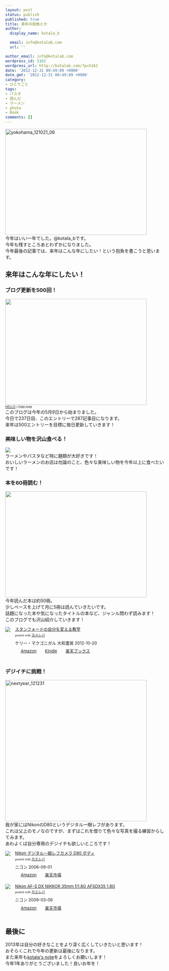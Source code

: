 ```yaml
---
layout: post
status: publish
published: true
title: 来年の抱負とか
author:
  display_name: kotala_b

  email: info@kotalab.com
  url: ''

author_email: info@kotalab.com
wordpress_id: 5162
wordpress_url: http://kotalab.com/?p=5162
date: '2012-12-31 09:49:09 +0900'
date_gmt: '2012-12-31 00:49:09 +0900'
category:
- ひとりごと
tags:
- パスタ
- 読んだ
- ラーメン
- photo
- Book
comments: []
---
```

<p><a href="http://kotalab.com/wp-content/uploads/yokohama_121021_06.jpg" target="_blank"><img src="http://kotalab.com/wp-content/uploads/yokohama_121021_06.jpg" alt="yokohama_121021_06" width="448" height="336" class="alignnone size-full wp-image-3594" /></a><br />
今年はいい一年でした。@kotala_bです。<br />
今年も残すところあとわずかになりました。<br />
今年最後の記事では、来年はこんな年にしたい！という抱負を書こうと思います。<br />
<!--more--></p>
<h2>来年はこんな年にしたい！</h2>
<h3>ブログ更新を500回！</h3>
<p><a href="http://kotalab.com/wp-content/uploads/hello.jpg" target="_blank"><img src="http://kotalab.com/wp-content/uploads/hello.jpg" alt="" title="hello" width="448" height="336" class="alignnone size-full wp-image-1049" /></a><br />
<span style="font-size:10px;"><a href="http://www.flickr.com/photos/fenris117/4536603725/" title="hello">HELLO</a> / Odd.note</span><br />
このブログは今年の5月9日から始まりました。<br />
今日で237日目、このエントリーで287記事目になります。<br />
来年は500エントリーを目標に毎日更新していきます！</p>
<h3>美味しい物を沢山食べる！</h3>
<p><img src="http://kotalab.com/wp-content/uploads/slooProImg_20120801155857.jpg"><br />
ラーメンやパスタなど特に麺類が大好きです！<br />
おいしいラーメンのお店は勿論のこと、色々な美味しい物を今年以上に食べたいです！</p>
<h3>本を60冊読む！</h3>
<p><a href="http://kotalab.com/wp-content/uploads/joushiki_121022.jpg" target="_blank"><img src="http://kotalab.com/wp-content/uploads/joushiki_121022.jpg" alt="" title="joushiki_121022" width="448" height="336" class="alignnone size-full wp-image-3630" /></a><br />
今年読んだ本は約50冊。<br />
少しペースを上げて月に5冊は読んでいきたいです。<br />
話題になった本や気になったタイトルの本など、ジャンル問わず読みます！<br />
このブログでも沢山紹介していきます！</p>
<div class="booklink-box" style="text-align:left;padding-bottom:20px;font-size:small;/zoom: 1;overflow: hidden;">
<div class="booklink-image" style="float:left;margin:0 15px 10px 0;"><a href="http://www.amazon.co.jp/exec/obidos/asin/4479793631/same-22/" name="booklink" rel="nofollow" target="_blank"><img src="http://ecx.images-amazon.com/images/I/41fOesLivPL._SL160_.jpg" style="border: none;" /></a></div>
<div class="booklink-info" style="line-height:120%;/zoom: 1;overflow: hidden;">
<div class="booklink-name" style="margin-bottom:10px;line-height:120%"><a href="http://www.amazon.co.jp/exec/obidos/asin/4479793631/same-22/" rel="nofollow" name="booklink" target="_blank">スタンフォードの自分を変える教室</a>
<div class="booklink-powered-date" style="font-size:8pt;margin-top:5px;font-family:verdana;line-height:120%">posted with <a href="http://yomereba.com" target="_blank">ヨメレバ</a></div>
</div>
<div class="booklink-detail" style="margin-bottom:5px;">ケリー・マクゴニガル 大和書房 2012-10-20    </div>
<div class="booklink-link2" style="margin-top:10px;">
<div class="shoplinkamazon" style="display:inline;margin-right:5px;background: url('http://img.yomereba.com/tam_y.gif') 0 0 no-repeat;padding: 2px 0 2px 18px;white-space: nowrap;"><a href="http://www.amazon.co.jp/exec/obidos/asin/4479793631/same-22/" rel="nofollow" target="_blank" title="アマゾン" >Amazon</a></div>
<div class="shoplinkkindle" style="display:inline;margin-right:5px;background: url('http://img.yomereba.com/tam_y.gif') 0 0 no-repeat;padding: 2px 0 2px 18px;white-space: nowrap;"><a href="http://www.amazon.co.jp/gp/search?keywords=%83X%83%5E%83%93%83t%83H%81%5B%83h%82%CC%8E%A9%95%AA%82%F0%95%CF%82%A6%82%E9%8B%B3%8E%BA&__mk_ja_JP=%83J%83%5E%83J%83i&url=node%3D2275256051&tag=same-22" rel="nofollow" target="_blank" >Kindle</a></div>
<div class="shoplinkrakuten" style="display:inline;margin-right:5px;background: url('http://img.yomereba.com/tam_y.gif') 0 -50px no-repeat;padding: 2px 0 2px 18px;white-space: nowrap;"><a href="http://hb.afl.rakuten.co.jp/hgc/0fa7afc8.bbfc196a.0fa7afc9.d56c38f1/?pc=http%3A%2F%2Fbooks.rakuten.co.jp%2Frb%2F12056267%2F%3Fscid%3Daf_ich_link_urltxt%26m%3Dhttp%3A%2F%2Fm.rakuten.co.jp%2Fev%2Fbook%2F" rel="nofollow" target="_blank" title="楽天ブックス" >楽天ブックス</a></div>
</div>
</div>
<div class="booklink-footer" style="clear: left"></div>
</div>
<h3>デジイチに挑戦！</h3>
<p><a href="http://kotalab.com/wp-content/uploads/nextyear_121231.jpg" target="_blank"><img src="http://kotalab.com/wp-content/uploads/nextyear_121231-448x448.jpg" alt="nextyear_121231" width="448" height="448" class="alignnone size-large wp-image-5164" /></a><br />
我が家にはNikonのD80というデジタル一眼レフがあります。<br />
これは父上のモノなのですが、まずはこれを借りて色々な写真を撮る練習からしてみます。<br />
あわよくば自分専用のデジイチも欲しいところです！</p>
<div class="kaerebalink-box" style="text-align:left;padding-bottom:20px;font-size:small;/zoom: 1;overflow: hidden;">
<div class="kaerebalink-image" style="float:left;margin:0 15px 10px 0;"><a href="http://www.amazon.co.jp/exec/obidos/ASIN/B000HJWEKS/same-22/ref=nosim/" rel="nofollow" target="_blank"><img src="http://ecx.images-amazon.com/images/I/510ZXKZCQ6L._SL160_.jpg" style="border: none;" /></a></div>
<div class="kaerebalink-info" style="line-height:120%;/zoom: 1;overflow: hidden;">
<div class="kaerebalink-name" style="margin-bottom:10px;line-height:120%"><a href="http://www.amazon.co.jp/exec/obidos/ASIN/B000HJWEKS/same-22/ref=nosim/" rel="nofollow" target="_blank">Nikon デジタル一眼レフカメラ D80 ボディ</a>
<div class="kaerebalink-powered-date" style="font-size:8pt;margin-top:5px;font-family:verdana;line-height:120%">posted with <a href="http://kaereba.com" target="_blank">カエレバ</a></div>
</div>
<div class="kaerebalink-detail" style="margin-bottom:5px;"> ニコン 2006-09-01    </div>
<div class="kaerebalink-link1" style="margin-top:10px;">
<div class="shoplinkamazon" style="display:inline;margin-right:5px;background: url('http://img.yomereba.com/tam_k_01.gif') 0 0 no-repeat;padding: 2px 0 2px 18px;white-space: nowrap;"><a href="http://www.amazon.co.jp/gp/search?keywords=D80&__mk_ja_JP=%83J%83%5E%83J%83i&tag=same-22" rel="nofollow" target="_blank" title="アマゾン" >Amazon</a></div>
<div class="shoplinkrakuten" style="display:inline;margin-right:5px;background: url('http://img.yomereba.com/tam_k_01.gif') 0 -50px no-repeat;padding: 2px 0 2px 18px;white-space: nowrap;"><a href="http://hb.afl.rakuten.co.jp/hgc/0fa7afc8.bbfc196a.0fa7afc9.d56c38f1/?pc=http%3A%2F%2Fsearch.rakuten.co.jp%2Fsearch%2Fmall%2FD80%2F-%2Ff.1-p.1-s.1-sf.0-st.A-v.2%3Fx%3D0%26scid%3Daf_ich_link_urltxt%26m%3Dhttp%3A%2F%2Fm.rakuten.co.jp%2F" rel="nofollow" target="_blank" title="楽天市場" >楽天市場</a></div>
</div>
</div>
<div class="booklink-footer" style="clear: left"></div>
</div>
<div class="kaerebalink-box" style="text-align:left;padding-bottom:20px;font-size:small;/zoom: 1;overflow: hidden;">
<div class="kaerebalink-image" style="float:left;margin:0 15px 10px 0;"><a href="http://www.amazon.co.jp/exec/obidos/ASIN/B001RTTO4Q/same-22/ref=nosim/" rel="nofollow" target="_blank"><img src="http://ecx.images-amazon.com/images/I/418Q6Y-1wEL._SL160_.jpg" style="border: none;" /></a></div>
<div class="kaerebalink-info" style="line-height:120%;/zoom: 1;overflow: hidden;">
<div class="kaerebalink-name" style="margin-bottom:10px;line-height:120%"><a href="http://www.amazon.co.jp/exec/obidos/ASIN/B001RTTO4Q/same-22/ref=nosim/" rel="nofollow" target="_blank">Nikon AF-S DX NIKKOR 35mm f/1.8G AFSDX35 1.8G</a>
<div class="kaerebalink-powered-date" style="font-size:8pt;margin-top:5px;font-family:verdana;line-height:120%">posted with <a href="http://kaereba.com" target="_blank">カエレバ</a></div>
</div>
<div class="kaerebalink-detail" style="margin-bottom:5px;"> ニコン 2009-03-06    </div>
<div class="kaerebalink-link1" style="margin-top:10px;">
<div class="shoplinkamazon" style="display:inline;margin-right:5px;background: url('http://img.yomereba.com/tam_k_01.gif') 0 0 no-repeat;padding: 2px 0 2px 18px;white-space: nowrap;"><a href="http://www.amazon.co.jp/gp/search?keywords=f%2F1.8G%20AFSDX35&__mk_ja_JP=%83J%83%5E%83J%83i&tag=same-22" rel="nofollow" target="_blank" title="アマゾン" >Amazon</a></div>
<div class="shoplinkrakuten" style="display:inline;margin-right:5px;background: url('http://img.yomereba.com/tam_k_01.gif') 0 -50px no-repeat;padding: 2px 0 2px 18px;white-space: nowrap;"><a href="http://hb.afl.rakuten.co.jp/hgc/0fa7afc8.bbfc196a.0fa7afc9.d56c38f1/?pc=http%3A%2F%2Fsearch.rakuten.co.jp%2Fsearch%2Fmall%2Ff%252F1.8G%2520AFSDX35%2F-%2Ff.1-p.1-s.1-sf.0-st.A-v.2%3Fx%3D0%26scid%3Daf_ich_link_urltxt%26m%3Dhttp%3A%2F%2Fm.rakuten.co.jp%2F" rel="nofollow" target="_blank" title="楽天市場" >楽天市場</a></div>
</div>
</div>
<div class="booklink-footer" style="clear: left"></div>
</div>
<h2>最後に</h2>
<p>2013年は自分の好きなことをより深く広くしていきたいと思います！<br />
おそらくこれで今年の更新は最後になります。<br />
また来年も<a href="http://kotalab.com/" title="kotala's note" target="_blank">kotala's note</a>をよろしくお願いします！<br />
今年1年ありがとうございました！良いお年を！</p>
